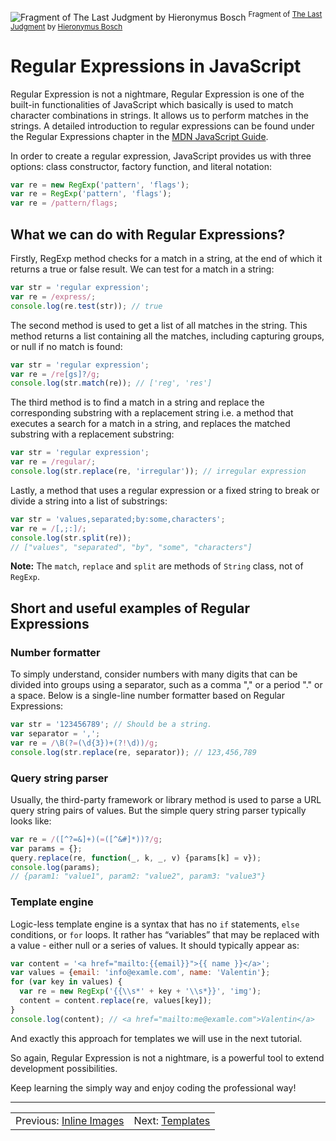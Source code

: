 ![Fragment of The Last Judgment by Hieronymus Bosch](https://upload.wikimedia.org/wikipedia/commons/d/da/Last_Judgement.jpg)
<sup>Fragment of [The Last Judgment](https://en.wikipedia.org/wiki/The_Last_Judgment_(Bosch_triptych_fragment)) by [Hieronymus Bosch](https://en.wikipedia.org/wiki/Hieronymus_Bosch)</sup>

# Regular Expressions in JavaScript

Regular Expression is not a nightmare, Regular Expression is one of the built-in functionalities of JavaScript which basically is used to match character combinations in strings.
It allows us to perform matches in the strings.
A detailed introduction to regular expressions can be found under the Regular Expressions chapter in the [MDN JavaScript Guide](https://developer.mozilla.org/en-US/docs/Web/JavaScript/Guide/Regular_Expressions).

In order to create a regular expression, JavaScript provides us with three options: class constructor, factory function, and literal notation:

```javascript
var re = new RegExp('pattern', 'flags');
var re = RegExp('pattern', 'flags');
var re = /pattern/flags;
````

## What we can do with Regular Expressions?

Firstly, RegExp method checks for a match in a string, at the end of which it returns a true or false result.
We can test for a match in a string:

```javascript
var str = 'regular expression';
var re = /express/;
console.log(re.test(str)); // true
```

The second method is used to get a list of all matches in the string.
This method returns a list containing all the matches, including capturing groups, or null if no match is found:

```javascript
var str = 'regular expression';
var re = /re[gs]?/g;
console.log(str.match(re)); // ['reg', 'res']
```

The third method is to find a match in a string and replace the corresponding substring with a replacement string i.e. a method that executes a search for a match in a string, and replaces the matched substring with a replacement substring:

```javascript
var str = 'regular expression';
var re = /regular/;
console.log(str.replace(re, 'irregular')); // irregular expression
```

Lastly, a method that uses a regular expression or a fixed string to break or divide a string into a list of substrings:

```javascript
var str = 'values,separated;by:some,characters';
var re = /[,;:]/;
console.log(str.split(re));
// ["values", "separated", "by", "some", "characters"]
```

**Note:** The `match`, `replace` and `split` are methods of `String` class, not of `RegExp`.

## Short and useful examples of Regular Expressions

### Number formatter

To simply understand, consider numbers with many digits that can be divided into groups using a separator, such as a comma "," or a period "." or a space.
Below is a single-line number formatter based on Regular Expressions:

```javascript
var str = '123456789'; // Should be a string.
var separator = ',';
var re = /\B(?=(\d{3})+(?!\d))/g;
console.log(str.replace(re, separator)); // 123,456,789
```

### Query string parser

Usually, the third-party framework or library method is used to parse a URL query string pairs of values.
But the simple query string parser typically looks like:

```javascript
var re = /([^?=&]+)(=([^&#]*))?/g;
var params = {};
query.replace(re, function(_, k, _, v) {params[k] = v});
console.log(params);
// {param1: "value1", param2: "value2", param3: "value3"}
```

### Template engine
Logic-less template engine is a syntax that has no `if` statements, `else` conditions, or `for` loops.
It rather has “variables” that may be replaced with a value - either null or a series of values.
It should typically appear as:

```javascript
var content = '<a href="mailto:{{email}}">{{ name }}</a>';
var values = {email: 'info@examle.com', name: 'Valentin'};
for (var key in values) {
  var re = new RegExp('{{\\s*' + key + '\\s*}}', 'img');
  content = content.replace(re, values[key]);
}
console.log(content); // <a href="mailto:me@examle.com">Valentin</a>
```

And exactly this approach for templates we will use in the next tutorial.

So again, Regular Expression is not a nightmare, is a powerful tool to extend development possibilities.

Keep learning the simply way and enjoy coding the professional way!

---

<table width="100%">
<tr>
<td>Previous: <a href="../04-images">Inline Images</a></td>
<td align="right">Next: <a href="../06-templates">Templates</a></td>
</tr>
</table>
